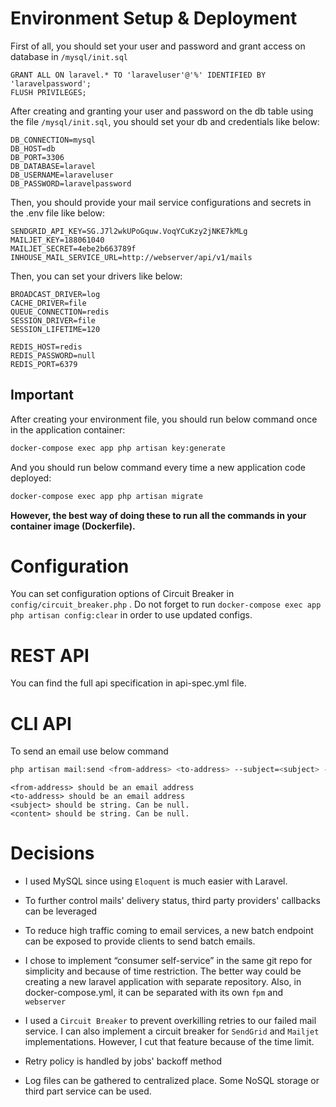 # Environment Setup & Deployment

First of all, you should set your user and password and grant access on database in ```/mysql/init.sql```

```mysql
GRANT ALL ON laravel.* TO 'laraveluser'@'%' IDENTIFIED BY 'laravelpassword';
FLUSH PRIVILEGES;
```

After creating and granting your user and password on the db table using the file ```/mysql/init.sql```, you should set
your db and credentials like below:

```dotenv
DB_CONNECTION=mysql
DB_HOST=db
DB_PORT=3306
DB_DATABASE=laravel
DB_USERNAME=laraveluser
DB_PASSWORD=laravelpassword
```

Then, you should provide your mail service configurations and secrets in the .env file like below:

```dotenv
SENDGRID_API_KEY=SG.J7l2wkUPoGquw.VoqYCuKzy2jNKE7kMLg
MAILJET_KEY=188061040 
MAILJET_SECRET=4ebe2b663789f
INHOUSE_MAIL_SERVICE_URL=http://webserver/api/v1/mails
```

Then, you can set your drivers like below:

```dotenv
BROADCAST_DRIVER=log
CACHE_DRIVER=file
QUEUE_CONNECTION=redis
SESSION_DRIVER=file
SESSION_LIFETIME=120

REDIS_HOST=redis
REDIS_PASSWORD=null
REDIS_PORT=6379
```

## Important

After creating your environment file, you should run below command once in the application container:

```zsh
docker-compose exec app php artisan key:generate
```

And you should run below command every time a new application code deployed:

```zsh
docker-compose exec app php artisan migrate
``` 

<b>However, the best way of doing these to run all the commands in your container image (Dockerfile).</b>

# Configuration

You can set configuration options of Circuit Breaker in ```config/circuit_breaker.php```
. Do not forget to run ```docker-compose exec app php artisan config:clear``` in order to use updated configs.

# REST API

You can find the full api specification in api-spec.yml file.

# CLI API

To send an email use below command<br>

```zsh
php artisan mail:send <from-address> <to-address> --subject=<subject> --content=<content>
```

    <from-address> should be an email address
    <to-address> should be an email address
    <subject> should be string. Can be null.
    <content> should be string. Can be null. 

# Decisions

- I used MySQL since using ```Eloquent``` is much easier with Laravel.

- To further control mails' delivery status, third party providers' callbacks can be leveraged
- To reduce high traffic coming to email services, a new batch endpoint can be exposed to provide clients to send batch
  emails.

- I chose to implement “consumer self-service” in the same git repo for simplicity and because of time restriction. The
  better way could be creating a new laravel application with separate repository. Also, in docker-compose.yml, it can
  be separated with its own ```fpm``` and ```webserver```

- I used a ```Circuit Breaker``` to prevent overkilling retries to our failed mail service. I can also implement a
  circuit breaker for ```SendGrid``` and ```Mailjet``` implementations. However, I cut that feature because of the time
  limit.

- Retry policy is handled by jobs' backoff method

- Log files can be gathered to centralized place. Some NoSQL storage or third part service can be used.


